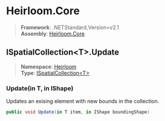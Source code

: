 # Heirloom.Core

> **Framework**: .NETStandard,Version=v2.1  
> **Assembly**: [Heirloom.Core][0]  

## ISpatialCollection\<T>.Update

> **Namespace**: [Heirloom][0]  
> **Type**: [ISpatialCollection\<T>][1]  

### Update(in T, in IShape)

Updates an exising element with new bounds in the collection.

```cs
public void Update(in T item, in IShape boundingShape)
```

[0]: ../../../Heirloom.Core.md
[1]: ../ISpatialCollection[T].md
